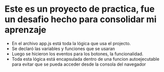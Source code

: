 # Este es un proyecto de practica, fue un desafio hecho para consolidar mi aprenzaje
 - En el archivo app.js está toda la lógica que usa el projecto. 
 - Se declaró las variables y funciones que se usaran
 - Luego se hicieron los eventos para los botones, la funcionalidad.
 - Toda esta lógica está encapsulada dentro de una funcion autoejecutable para evitar que se pueda acceder desde la consola del navegador
